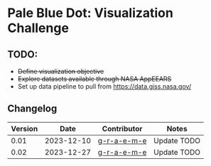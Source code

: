 # Pale Blue Dot: Visualization Challenge

## TODO:
- ~~Define visualization objective~~
- ~~Explore datasets available through NASA AppEEARS~~
- Set up data pipeline to pull from https://data.giss.nasa.gov/


## Changelog
| Version | Date | Contributor | Notes |
|---|---|---|---|
| 0.01 | 2023-12-10 | [g-r-a-e-m-e](https://github.com/g-r-a-e-m-e) | Update TODO |
| 0.02 | 2023-12-27 | [g-r-a-e-m-e](https://github.com/g-r-a-e-m-e) | Update TODO |
